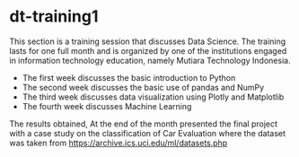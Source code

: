 # dt-training1

This section is a training session that discusses Data Science. The training lasts for one full month and is organized by one of the institutions engaged in information technology education, namely Mutiara Technology Indonesia.

- The first week discusses the basic introduction to Python
- The second week discusses the basic use of pandas and NumPy
- The third week discusses data visualization using Plotly and Matplotlib
- The fourth week discusses Machine Learning

The results obtained, At the end of the month presented the final project with a case study on the classification of Car Evaluation where the dataset was taken from https://archive.ics.uci.edu/ml/datasets.php
